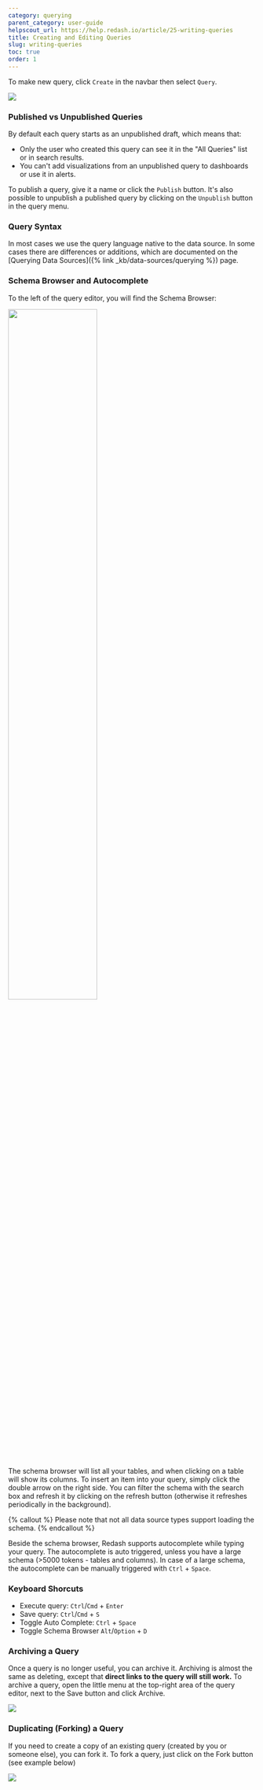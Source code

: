 ```yaml
---
category: querying
parent_category: user-guide
helpscout_url: https://help.redash.io/article/25-writing-queries
title: Creating and Editing Queries
slug: writing-queries
toc: true
order: 1
---
```


To make new query, click `Create` in the navbar then select `Query`.

![](/assets/images/docs/gifs/queries/add_new_query.gif)

### Published vs Unpublished Queries

By default each query starts as an unpublished draft, which means that:

- Only the user who created this query can see it in the "All Queries" list or in search results.
- You can't add visualizations from an unpublished query to dashboards or use it in alerts.

To publish a query, give it a name or click the `Publish` button. It's also possible to unpublish a published query by clicking on the `Unpublish` button in the query menu.

### Query Syntax

In most cases we use the query language native to the data source. In some cases there are differences or additions, which are documented on the [Querying Data Sources]({% link _kb/data-sources/querying %}) page.

### Schema Browser and Autocomplete

To the left of the query editor, you will find the Schema Browser:

<img src="/assets/images/docs/gitbook/schema-browser.png" width="60%">

The schema browser will list all your tables, and when clicking on a table will show its columns. To insert an item into your query, simply click the double arrow on the right side. You can filter the schema with the search box and refresh it by clicking on the refresh button (otherwise it refreshes periodically in the background).

{% callout %}
Please note that not all data source types support loading the schema.
{% endcallout %}

Beside the schema browser, Redash supports autocomplete while typing your
query. The autocomplete is auto triggered, unless you have a large schema
(>5000 tokens - tables and columns). In case of a large schema, the
autocomplete can be manually triggered with `Ctrl` \+ `Space`.

### Keyboard Shorcuts

- Execute query: `Ctrl`/`Cmd` + `Enter`
- Save query: `Ctrl`/`Cmd` + `S`
- Toggle Auto Complete: `Ctrl` \+ `Space`
- Toggle Schema Browser `Alt`/`Option` + `D`

### Archiving a Query

Once a query is no longer useful, you can archive it. Archiving is almost the same as deleting, except that **direct links to the query will still work.** To archive a query, open the little menu at the top-right area of the query editor, next to the Save button and click Archive.

![](/assets/images/docs/gitbook/archive_query.png)

### Duplicating (Forking) a Query

If you need to create a copy of an existing query (created by you or someone else), you can fork it. To fork a query, just click on the Fork button (see example below)

![](/assets/images/docs/gifs/queries/fork_query.gif)
